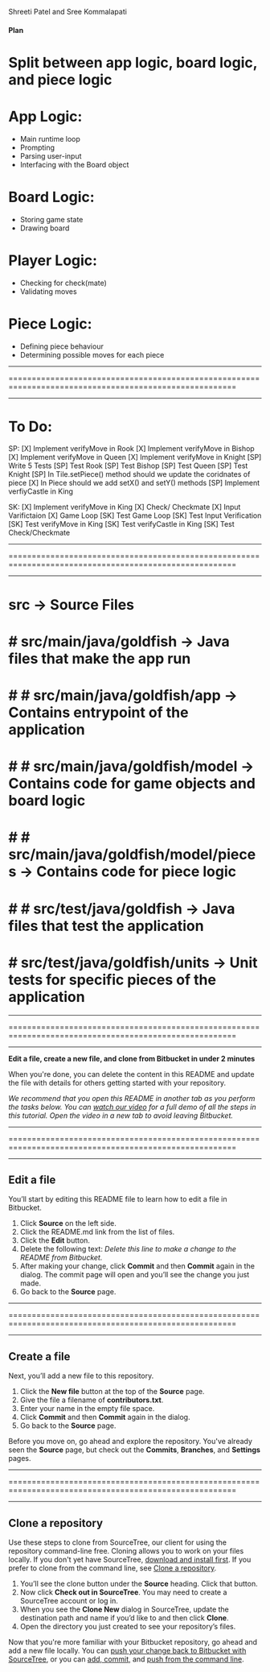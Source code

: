 Shreeti Patel and Sree Kommalapati

#### Plan ####

# Split between app logic, board logic, and piece logic

# App Logic: 
 - Main runtime loop
 - Prompting
 - Parsing user-input
 - Interfacing with the Board object

# Board Logic:
 - Storing game state
 - Drawing board

# Player Logic:
 - Checking for check(mate)
 - Validating moves
# Piece Logic:
- Defining piece behaviour
- Determining possible moves for each piece
_______________________________________________________________________________________________________
=======================================================================================================
_______________________________________________________________________________________________________

# To Do:
SP:
[X] Implement verifyMove in Rook
[X] Implement verifyMove in Bishop
[X] Implement verifyMove in Queen
[X] Implement verifyMove in Knight
[SP] Write 5 Tests
[SP] Test Rook
[SP] Test Bishop
[SP] Test Queen
[SP] Test Knight
[SP] In Tile.setPiece() method should we update the coridnates of piece
[X] In Piece should we add setX() and setY() methods
[SP] Implement verfiyCastle in King

SK:
[X] Implement verifyMove in King
[X] Check/ Checkmate
[X] Input Varifictaion
[X] Game Loop
[SK] Test Game Loop
[SK] Test Input Verification
[SK] Test verifyMove in King
[SK] Test verifyCastle in King
[SK] Test Check/Checkmate
_______________________________________________________________________________________________________
=======================================================================================================
_______________________________________________________________________________________________________

# src -> Source Files
# 
# # src/main/java/goldfish -> Java files that make the app run
#  #  
#  # # src/main/java/goldfish/app -> Contains entrypoint of the application
#  #
#  # # src/main/java/goldfish/model -> Contains code for game objects and board logic
#  #
#  # # src/main/java/goldfish/model/pieces -> Contains code for piece logic
#   
# # # src/test/java/goldfish  -> Java files that test the application
   #
   # # src/test/java/goldfish/units -> Unit tests for specific pieces of the application

_______________________________________________________________________________________________________
=======================================================================================================
_______________________________________________________________________________________________________

**Edit a file, create a new file, and clone from Bitbucket in under 2 minutes**

When you're done, you can delete the content in this README and update the file with details for others getting started with your repository.

*We recommend that you open this README in another tab as you perform the tasks below. 
You can [watch our video](https://youtu.be/0ocf7u76WSo) for a full demo of all the steps in this tutorial. 
Open the video in a new tab to avoid leaving Bitbucket.*

_______________________________________________________________________________________________________
=======================================================================================================
_______________________________________________________________________________________________________

## Edit a file

You’ll start by editing this README file to learn how to edit a file in Bitbucket.

1. Click **Source** on the left side.
2. Click the README.md link from the list of files.
3. Click the **Edit** button.
4. Delete the following text: *Delete this line to make a change to the README from Bitbucket.*
5. After making your change, click **Commit** and then **Commit** again in the dialog. The commit page will open and you’ll see the change you just made.
6. Go back to the **Source** page.

_______________________________________________________________________________________________________
=======================================================================================================
_______________________________________________________________________________________________________

## Create a file

Next, you’ll add a new file to this repository.

1. Click the **New file** button at the top of the **Source** page.
2. Give the file a filename of **contributors.txt**.
3. Enter your name in the empty file space.
4. Click **Commit** and then **Commit** again in the dialog.
5. Go back to the **Source** page.

Before you move on, go ahead and explore the repository. You've already seen the **Source** page, but check out the **Commits**, **Branches**, and **Settings** pages.

_______________________________________________________________________________________________________
=======================================================================================================
_______________________________________________________________________________________________________


## Clone a repository

Use these steps to clone from SourceTree, our client for using the repository command-line free. Cloning allows you to work on your files locally. If you don't yet have SourceTree, [download and install first](https://www.sourcetreeapp.com/). If you prefer to clone from the command line, see [Clone a repository](https://confluence.atlassian.com/x/4whODQ).

1. You’ll see the clone button under the **Source** heading. Click that button.
2. Now click **Check out in SourceTree**. You may need to create a SourceTree account or log in.
3. When you see the **Clone New** dialog in SourceTree, update the destination path and name if you’d like to and then click **Clone**.
4. Open the directory you just created to see your repository’s files.

Now that you're more familiar with your Bitbucket repository, go ahead and add a new file locally. You can [push your change back to Bitbucket with SourceTree](https://confluence.atlassian.com/x/iqyBMg), or you can [add, commit,](https://confluence.atlassian.com/x/8QhODQ) and [push from the command line](https://confluence.atlassian.com/x/NQ0zDQ).